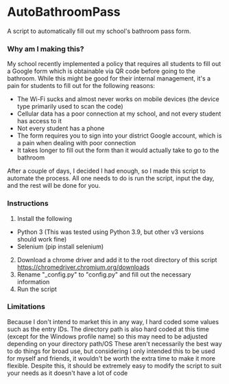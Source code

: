 # AutoBathroomPass
A script to automatically fill out my school's bathroom pass form.

### Why am I making this?
My school recently implemented a policy that requires all students to fill out a Google form which is 
obtainable via QR code before going to the bathroom. While this might be good for their
internal management, it's a pain for students to fill out for the following reasons:
- The Wi-Fi sucks and almost never works on mobile devices (the device type primarily used to scan the code)
- Cellular data has a poor connection at my school, and not every student has access to it
- Not every student has a phone
- The form requires you to sign into your district Google account, which is a pain when dealing with poor connection
- It takes longer to fill out the form than it would actually take to go to the bathroom

After a couple of days, I decided I had enough, so I made this script to automate the process.
All one needs to do is run the script, input the day, and the rest will be done for you.

### Instructions
1. Install the following
- Python 3 (This was tested using Python 3.9, but other v3 versions should work fine)
- Selenium (pip install selenium)
2. Download a chrome driver and add it to the root directory of this script
https://chromedriver.chromium.org/downloads
3. Rename "_config.py" to "config.py" and fill out the necessary information
4. Run the script

### Limitations
Because I don't intend to market this in any way, I hard coded some values such as the entry IDs.
The directory path is also hard coded at this time (except for the Windows profile name) so this may need to be adjusted
depending on your directory path/OS
These aren't necessarily the best way to do things for broad use, but considering I only intended this to be used for
myself and friends, it wouldn't be worth the extra time to make it more flexible.
Despite this, it should be extremely easy to modify the script to suit your needs as it doesn't have a lot of code